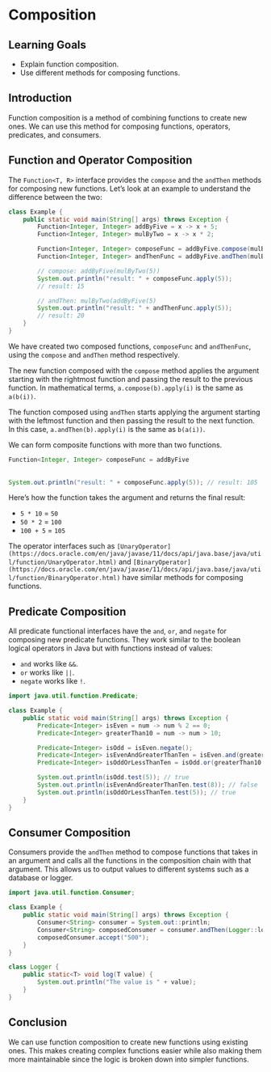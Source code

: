 # Composition

## Learning Goals

- Explain function composition.
- Use different methods for composing functions.

## Introduction

Function composition is a method of combining functions to create new ones. We
can use this method for composing functions, operators, predicates, and
consumers.

## Function and Operator Composition

The `Function<T, R>` interface provides the `compose` and the `andThen` methods
for composing new functions. Let’s look at an example to understand the
difference between the two:

```java
class Example {
    public static void main(String[] args) throws Exception {
        Function<Integer, Integer> addByFive = x -> x + 5;
        Function<Integer, Integer> mulByTwo = x -> x * 2;

        Function<Integer, Integer> composeFunc = addByFive.compose(mulByTwo);
        Function<Integer, Integer> andThenFunc = addByFive.andThen(mulByTwo);

        // compose: addByFive(mulByTwo(5))
        System.out.println("result: " + composeFunc.apply(5));
        // result: 15

        // andThen: mulByTwo(addByFive(5)
        System.out.println("result: " + andThenFunc.apply(5));
        // result: 20
    }
}
```

We have created two composed functions, `composeFunc` and `andThenFunc`, using
the `compose` and `andThen` method respectively.

The new function composed with the `compose` method applies the argument
starting with the rightmost function and passing the result to the previous
function. In mathematical terms, `a.compose(b).apply(i)` is the same as
`a(b(i))`.

The function composed using `andThen` starts applying the argument starting with
the leftmost function and then passing the result to the next function. In this
case, `a.andThen(b).apply(i)` is the same as `b(a(i))`.

We can form composite functions with more than two functions.

```java
Function<Integer, Integer> composeFunc = addByFive
																					.compose(mulByTwo)
																					.compose((i) -> i * 10);
System.out.println("result: " + composeFunc.apply(5)); // result: 105
```

Here’s how the function takes the argument and returns the final result:

- `5 * 10` = `50`
- `50 * 2` = `100`
- `100 + 5` = `105`

The operator interfaces such as
`[UnaryOperator](https://docs.oracle.com/en/java/javase/11/docs/api/java.base/java/util/function/UnaryOperator.html)`
and
`[BinaryOperator](https://docs.oracle.com/en/java/javase/11/docs/api/java.base/java/util/function/BinaryOperator.html)`
have similar methods for composing functions.

## Predicate Composition

All predicate functional interfaces have the `and`, `or`, and `negate` for
composing new predicate functions. They work similar to the boolean logical
operators in Java but with functions instead of values:

- `and` works like `&&`.
- `or` works like `||`.
- `negate` works like `!`.

```java
import java.util.function.Predicate;

class Example {
    public static void main(String[] args) throws Exception {
        Predicate<Integer> isEven = num -> num % 2 == 0;
        Predicate<Integer> greaterThan10 = num -> num > 10;

        Predicate<Integer> isOdd = isEven.negate();
        Predicate<Integer> isEvenAndGreaterThanTen = isEven.and(greaterThan10);
        Predicate<Integer> isOddOrLessThanTen = isOdd.or(greaterThan10.negate());

        System.out.println(isOdd.test(5)); // true
        System.out.println(isEvenAndGreaterThanTen.test(8)); // false
        System.out.println(isOddOrLessThanTen.test(5)); // true
    }
}
```

## Consumer Composition

Consumers provide the `andThen` method to compose functions that takes in an
argument and calls all the functions in the composition chain with that
argument. This allows us to output values to different systems such as a
database or logger.

```java
import java.util.function.Consumer;

class Example {
    public static void main(String[] args) throws Exception {
        Consumer<String> consumer = System.out::println;
        Consumer<String> composedConsumer = consumer.andThen(Logger::log);
        composedConsumer.accept("500");
    }
}

class Logger {
    public static<T> void log(T value) {
        System.out.println("The value is " + value);
    }
}
```

## Conclusion

We can use function composition to create new functions using existing ones.
This makes creating complex functions easier while also making them more
maintainable since the logic is broken down into simpler functions.
